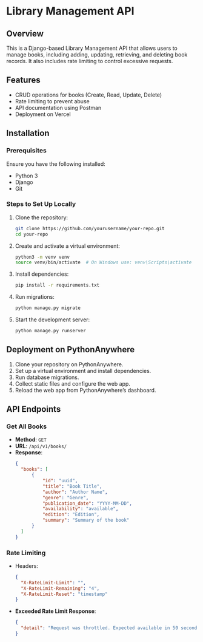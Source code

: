 # Library Management API

## Overview
This is a Django-based Library Management API that allows users to manage books, including adding, updating, retrieving, and deleting book records. It also includes rate limiting to control excessive requests.

## Features
- CRUD operations for books (Create, Read, Update, Delete)
- Rate limiting to prevent abuse
- API documentation using Postman
- Deployment on Vercel

## Installation
### Prerequisites
Ensure you have the following installed:
- Python 3
- Django
- Git

### Steps to Set Up Locally
1. Clone the repository:
   ```bash
   git clone https://github.com/yourusername/your-repo.git
   cd your-repo
   ```
2. Create and activate a virtual environment:
   ```bash
   python3 -m venv venv
   source venv/bin/activate  # On Windows use: venv\Scripts\activate
   ```
3. Install dependencies:
   ```bash
   pip install -r requirements.txt
   ```
4. Run migrations:
   ```bash
   python manage.py migrate
   ```
5. Start the development server:
   ```bash
   python manage.py runserver
   ```

## Deployment on PythonAnywhere
1. Clone your repository on PythonAnywhere.
2. Set up a virtual environment and install dependencies.
3. Run database migrations.
4. Collect static files and configure the web app.
5. Reload the web app from PythonAnywhere’s dashboard.

## API Endpoints
### Get All Books
- **Method**: `GET`
- **URL**: `/api/v1/books/`
- **Response**:
  ```json
  {
    "books": [
        {
            "id": "uuid",
            "title": "Book Title",
            "author": "Author Name",
            "genre": "Genre",
            "publication_date": "YYYY-MM-DD",
            "availability": "available",
            "edition": "Edition",
            "summary": "Summary of the book"
        }
    ]
  }
  ```

### Rate Limiting
- Headers:
  ```json
  {
    "X-RateLimit-Limit": "",
    "X-RateLimit-Remaining": "4",
    "X-RateLimit-Reset": "timestamp"
  }
  ```
- **Exceeded Rate Limit Response**:
  ```json
  {
    "detail": "Request was throttled. Expected available in 50 seconds."
  }
  ```

